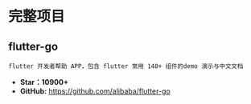 # 完整项目

## flutter-go

    flutter 开发者帮助 APP，包含 flutter 常用 140+ 组件的demo 演示与中文文档

* **Star：10900+**
* **GitHub:** <https://github.com/alibaba/flutter-go>
  